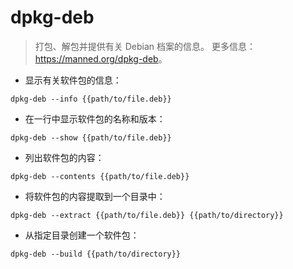# dpkg-deb

> 打包、解包并提供有关 Debian 档案的信息。
> 更多信息：<https://manned.org/dpkg-deb>。

- 显示有关软件包的信息：

`dpkg-deb --info {{path/to/file.deb}}`

- 在一行中显示软件包的名称和版本：

`dpkg-deb --show {{path/to/file.deb}}`

- 列出软件包的内容：

`dpkg-deb --contents {{path/to/file.deb}}`

- 将软件包的内容提取到一个目录中：

`dpkg-deb --extract {{path/to/file.deb}} {{path/to/directory}}`

- 从指定目录创建一个软件包：

`dpkg-deb --build {{path/to/directory}}`